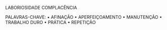 LABORIOSIDADE
COMPLACÊNCIA

PALAVRAS-CHAVE:
• AFINAÇÃO
• APERFEIÇOAMENTO
• MANUTENÇÃO
• TRABALHO DURO
• PRÁTICA
• REPETIÇÃO